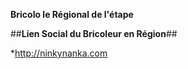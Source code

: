 **Bricolo le Régional de l'étape**

##__Lien Social du Bricoleur en Région__## 

*http://ninkynanka.com
